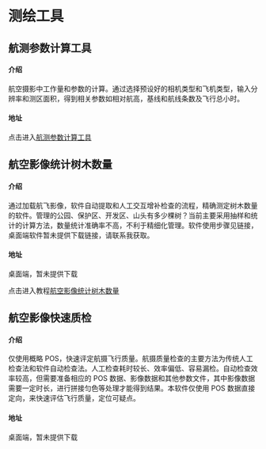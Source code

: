 # 测绘工具

## 航测参数计算工具

#### 介绍

航空摄影中工作量和参数的计算。通过选择预设好的相机类型和飞机类型，输入分辨率和测区面积，得到相关参数如相对航高，基线和航线条数及飞行总小时。

#### 地址

点击进入[航测参数计算工具](http://tools.codingyang.com/calc)

## 航空影像统计树木数量

#### 介绍

通过加载航飞影像，软件自动提取和人工交互增补检查的流程，精确测定树木数量的软件。管理的公园、保护区、开发区、山头有多少棵树？当前主要采用抽样和统计的计算方法，数量统计准确率不高，不利于精细化管理。软件使用步骤见链接，桌面端软件暂未提供下载链接，请联系我获取。

#### 地址

桌面端，暂未提供下载

点击进入教程[航空影像统计树木数量](https://jingyan.baidu.com/article/9faa7231e3f687473d28cb77.html)

## 航空影像快速质检

#### 介绍

仅使用概略 POS，快速评定航摄飞行质量。航摄质量检查的主要方法为传统人工检查法和软件自动检查法。人工检查耗时较长、效率偏低、容易漏检。自动检查效率较高，但需要准备相应的 POS 数据、影像数据和其他参数文件，其中影像数据需要一定时长，进行拼接匀色等处理才能得到结果。本软件仅使用 POS 数据直接定向，来快速评估飞行质量，定位可疑点。

#### 地址

桌面端，暂未提供下载
